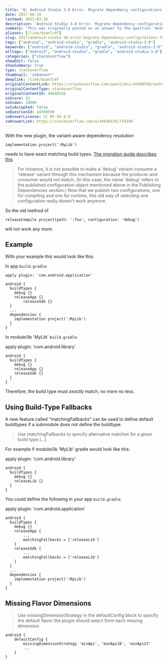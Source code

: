 ```yaml
---
title: 'Q: Android Studio 3.0 Error. Migrate dependency configurations for local modules'
date: 2017-06-19
lastmod: 2023-03-26
description: 'Android Studio 3.0 Error. Migrate dependency configurations for local modules'
summary: 'This was originally posted as an answer to the question "Android Studio 3.0 Error. Migrate dependency configurations for local modules" on stackoverflow.com.'
aliases: [/link/dzwn7c4f]
slug: 2017/android-studio-30-error-migrate-dependency-configurations-for-local-modules
tags: ["android", "android-studio", "gradle", "android-studio-3.0"]
keywords: ["android", "android-studio", "gradle", "android-studio-3.0"]
alltags: ["android", "android-studio", "gradle", "android-studio-3.0"]
categories: ["stackoverflow"]
showEdit: false
showSummary: true
type: stackoverflow
thumbnail: 'sobanner*'
deeplink: /link/dzwn7c4f
originalContentLink: https://stackoverflow.com/questions/44390590/android-studio-3-0-error-migrate-dependency-configurations-for-local-modules
originalContentType: stackoverflow
originalContentId: 44640156
soScore: 33
soViews: 28000
soIsAccepted: false
soQuestionId: 44390590
soAnswerLicense: CC BY-SA 4.0
soAnswerLink: https://stackoverflow.com/a/44640156/774398
---
```

With the new plugin, the variant-aware dependency resolution

```
implementation project(':MyLib')

```

needs to have exact matching build types. [The migration guide describes this](https://developer.android.com/studio/preview/features/new-android-plugin-migration.html#variant_dependencies)

> For instance, it is not possible to make a 'debug' variant consume a 'release' variant through this mechanism because the producer and consumer would not match. (In this case, the name 'debug' refers to the published configuration object mentioned above in the Publishing Dependencies section.) Now that we publish two configurations, one for compiling and one for runtime, this old way of selecting one configuration really doesn't work anymore.

So the old method of

```
releaseCompile project(path: ':foo', configuration: 'debug')

```

will not work any more.

Example
-------

With your example this would look like this:

In app `build.gradle`:

```
apply plugin: 'com.android.application'
    
android {
  buildTypes {
    debug {}
    releaseApp {}
        releaseSdk {}
  }
  ...
  dependencies {
    implementation project(':MyLib')
  }
}

```

In module/lib 'MyLib' `build.gradle`:

apply plugin: 'com.android.library'

```
android {
  buildTypes {
    debug {}
    releaseApp {}
    releaseSdk {}
  }
}

```

Therefore, the build type must _exactly_ match, no more no less.

Using Build-Type Fallbacks
--------------------------

A new feature called "matchingFallbacks" can be used to define default buildtypes if a submodule does not define the buildtype.

> Use matchingFallbacks to specify alternative matches for a given build type (...)

For example if module/lib 'MyLib' gradle would look like this:

apply plugin: 'com.android.library'

```
android {
  buildTypes {
    debug {}
    releaseLib {}
  }
}

```

You could define the following in your app `build.gradle`:

apply plugin: 'com.android.application'

```
android {
  buildTypes {
    debug {}
    releaseApp {
        ...
        matchingFallbacks = ['releaseLib']
    }
    releaseSdk {
        ...
        matchingFallbacks = ['releaseLib']
    }
  }
  ...
  dependencies {
    implementation project(':MyLib')
  }
}

```

Missing Flavor Dimensions
-------------------------

> Use missingDimensionStrategy in the defaultConfig block to specify the default flavor the plugin should select from each missing dimension

```
android {
    defaultConfig {
        missingDimensionStrategy 'minApi', 'minApi18', 'minApi23'
        ...
    }
}

```